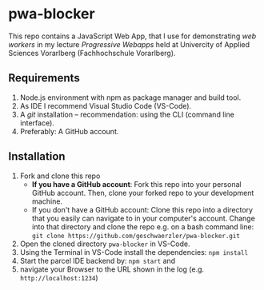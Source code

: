 # pwa-blocker
This repo contains a JavaScript Web App, that I use for demonstrating _web workers_ in my lecture _Progressive Webapps_ held at Univercity of Applied Sciences Vorarlberg (Fachhochschule Vorarlberg). 

## Requirements
1. Node.js environment with npm as package manager and build tool.
1. As IDE I recommend Visual Studio Code (VS-Code).
1. A *git* installation – recommendation: using the CLI (command line interface).
1. Preferably: A GitHub account.

## Installation
1. Fork and clone this repo
   * **If you have a GitHub account**: Fork this repo into your personal GitHub account. Then, clone your forked repo to your development machine.
   * If you don't have a GitHub account: Clone this repo into a directory that you easily can navigate to in your computer's account. Change into that directory and clone the repo e.g. on a bash command line:  
   `git clone https://github.com/geschwaerzler/pwa-blocker.git`
1. Open the cloned directory `pwa-blocker` in VS-Code.
1. Using the Terminal in VS-Code install the dependencies:
   `npm install`
1. Start the parcel IDE backend by: `npm start` and
1. navigate your Browser to the URL shown in the log (e.g. `http://localhost:1234`)
